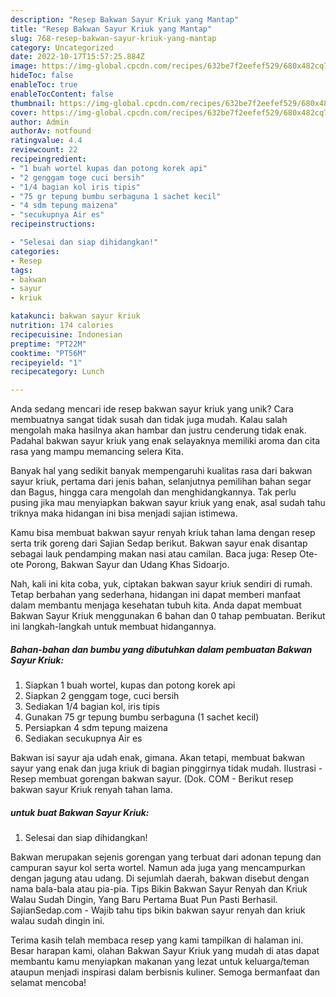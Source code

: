 ```yaml
---
description: "Resep Bakwan Sayur Kriuk yang Mantap"
title: "Resep Bakwan Sayur Kriuk yang Mantap"
slug: 768-resep-bakwan-sayur-kriuk-yang-mantap
category: Uncategorized
date: 2022-10-17T15:57:25.884Z
image: https://img-global.cpcdn.com/recipes/632be7f2eefef529/680x482cq70/bakwan-sayur-kriuk-foto-resep-utama.jpg
hideToc: false
enableToc: true
enableTocContent: false
thumbnail: https://img-global.cpcdn.com/recipes/632be7f2eefef529/680x482cq70/bakwan-sayur-kriuk-foto-resep-utama.jpg
cover: https://img-global.cpcdn.com/recipes/632be7f2eefef529/680x482cq70/bakwan-sayur-kriuk-foto-resep-utama.jpg
author: Admin
authorAv: notfound
ratingvalue: 4.4
reviewcount: 22
recipeingredient:
- "1 buah wortel kupas dan potong korek api"
- "2 genggam toge cuci bersih"
- "1/4 bagian kol iris tipis"
- "75 gr tepung bumbu serbaguna 1 sachet kecil"
- "4 sdm tepung maizena"
- "secukupnya Air es"
recipeinstructions:

- "Selesai dan siap dihidangkan!"
categories:
- Resep
tags:
- bakwan
- sayur
- kriuk

katakunci: bakwan sayur kriuk 
nutrition: 174 calories
recipecuisine: Indonesian
preptime: "PT22M"
cooktime: "PT56M"
recipeyield: "1"
recipecategory: Lunch

---
```





Anda sedang mencari ide resep bakwan sayur kriuk yang unik? Cara membuatnya sangat tidak susah dan tidak juga mudah. Kalau salah mengolah maka hasilnya akan hambar dan justru cenderung tidak enak. Padahal bakwan sayur kriuk yang enak selayaknya memiliki aroma dan cita rasa yang mampu memancing selera Kita.





Banyak hal yang sedikit banyak mempengaruhi kualitas rasa dari bakwan sayur kriuk, pertama dari jenis bahan, selanjutnya pemilihan bahan segar dan Bagus, hingga cara mengolah dan menghidangkannya. Tak perlu pusing jika mau menyiapkan bakwan sayur kriuk yang enak,      asal sudah tahu triknya maka hidangan ini bisa menjadi sajian istimewa.














Kamu bisa membuat bakwan sayur renyah kriuk tahan lama dengan resep serta trik goreng dari Sajian Sedap berikut. Bakwan sayur enak disantap sebagai lauk pendamping makan nasi atau camilan. Baca juga: Resep Ote-ote Porong, Bakwan Sayur dan Udang Khas Sidoarjo.






Nah, kali ini kita coba, yuk, ciptakan bakwan sayur kriuk sendiri di rumah. Tetap berbahan yang sederhana, hidangan ini dapat memberi manfaat dalam membantu menjaga kesehatan tubuh kita. Anda dapat membuat Bakwan Sayur Kriuk menggunakan 6 bahan dan 0 tahap pembuatan. Berikut ini langkah-langkah untuk membuat hidangannya.

<!--inarticleads1-->

##### Bahan-bahan dan bumbu yang dibutuhkan dalam pembuatan Bakwan Sayur Kriuk:

1. Siapkan 1 buah wortel, kupas dan potong korek api
1. Siapkan 2 genggam toge, cuci bersih
1. Sediakan 1/4 bagian kol, iris tipis
1. Gunakan 75 gr tepung bumbu serbaguna (1 sachet kecil)
1. Persiapkan 4 sdm tepung maizena
1. Sediakan secukupnya Air es


Bakwan isi sayur aja udah enak, gimana. Akan tetapi, membuat bakwan sayur yang enak dan juga kriuk di bagian pinggirnya tidak mudah. Ilustrasi - Resep membuat gorengan bakwan sayur. (Dok. COM - Berikut resep bakwan sayur Kriuk renyah tahan lama. 

<!--inarticleads2-->

#####  untuk buat Bakwan Sayur Kriuk:


1. Selesai dan siap dihidangkan!

Bakwan merupakan sejenis gorengan yang terbuat dari adonan tepung dan campuran sayur kol serta wortel. Namun ada juga yang mencampurkan dengan jagung atau udang. Di sejumlah daerah, bakwan disebut dengan nama bala-bala atau pia-pia. Tips Bikin Bakwan Sayur Renyah dan Kriuk Walau Sudah Dingin, Yang Baru Pertama Buat Pun Pasti Berhasil. SajianSedap.com - Wajib tahu tips bikin bakwan sayur renyah dan kriuk walau sudah dingin ini. 

Terima kasih telah membaca resep yang kami tampilkan di halaman ini. Besar harapan kami, olahan Bakwan Sayur Kriuk yang mudah di atas dapat membantu kamu menyiapkan makanan yang lezat untuk keluarga/teman ataupun menjadi inspirasi dalam berbisnis kuliner. Semoga bermanfaat dan selamat mencoba!
